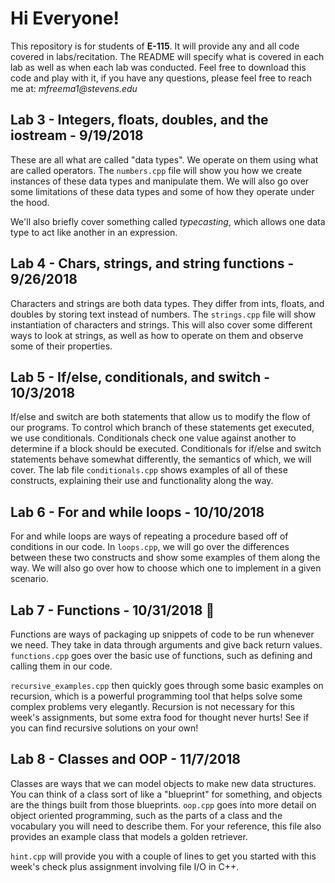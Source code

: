 # Hi Everyone!
This repository is for students of __E-115__.  It will provide any and all code covered in labs/recitation.  The README will specify what is covered in each lab as well as when each lab was conducted.  Feel free to download this code and play with it, if you have any questions, please feel free to reach me at: _mfreema1@stevens.edu_

## Lab 3 - Integers, floats, doubles, and the iostream - 9/19/2018
These are all what are called "data types".  We operate on them using what are called operators.  The `numbers.cpp` file will show you how we create instances of these data types and manipulate them.  We will also go over some limitations of these data types and some of how they operate under the hood.

We'll also briefly cover something called _typecasting_, which allows one data type to act like another in an expression.

## Lab 4 - Chars, strings, and string functions - 9/26/2018
Characters and strings are both data types.  They differ from ints, floats, and doubles by
storing text instead of numbers.  The `strings.cpp` file will show instantiation of characters and strings.  This will also cover some different ways to look at strings, as well as how to operate on them and observe some of their properties.

## Lab 5 - If/else, conditionals, and switch - 10/3/2018
If/else and switch are both statements that allow us to modify the flow of our programs.  To control which branch of these statements get executed, we use conditionals.  Conditionals check one value against another to determine if a block should be executed.  Conditionals for if/else and switch statements behave somewhat differently, the semantics of which, we will cover.  The lab file `conditionals.cpp` shows examples of all of these constructs, explaining their use and functionality along the way.

## Lab 6 - For and while loops - 10/10/2018
For and while loops are ways of repeating a procedure based off of conditions in our code.  In `loops.cpp`, we will go over the differences between these two constructs and show some examples of them along the way.  We will also go over how to choose which one to implement in a given scenario.

## Lab 7 - Functions - 10/31/2018 :ghost:
Functions are ways of packaging up snippets of code to be run whenever we need.  They take in data through arguments and give back return values.  `functions.cpp` goes over the basic use of functions, such as defining and calling them in our code.  

`recursive_examples.cpp` then quickly goes through some basic examples on recursion, which is a powerful programming tool that helps solve some complex problems very elegantly.  Recursion is not necessary for this week's assignments, but some extra food for thought never hurts!  See if you can find recursive solutions on your own!

## Lab 8 - Classes and OOP - 11/7/2018
Classes are ways that we can model objects to make new data structures.  You can think of a class sort of like a "blueprint" for something, and objects are the things built from those blueprints.  `oop.cpp` goes into more detail on object oriented programming, such as the parts of a class and the vocabulary you will need to describe them.  For your reference, this file also provides an example class that models a golden retriever.

`hint.cpp` will provide you with a couple of lines to get you started with this week's check plus assignment involving file I/O in C++.